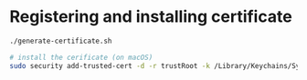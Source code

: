 # Registering and installing certificate

```sh
./generate-certificate.sh

# install the cerificate (on macOS)
sudo security add-trusted-cert -d -r trustRoot -k /Library/Keychains/System.keychain proxy-ca.pem
```
